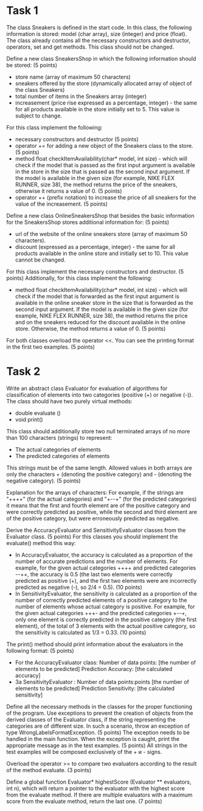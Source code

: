 # Task 1

The class Sneakers is defined in the start code. In this class, the following information is stored: model (char array), size (integer) and price (float). The class already contains all the necessary constructors and destructor, operators, set and get methods. This class should not be changed.

Define a new class SneakersShop in which the following information should be stored: (5 points)

- store name (array of maximum 50 characters)
- sneakers offered by the store (dynamically allocated array of object of the class Sneakers)
- total number of items in the Sneakers array (integer)
- increasement (price rise expressed as a percentage, integer) - the same for all products available in the store initially set to 5. This value is subject to change.

For this class implement the following:

- necessary constructors and destructor (5 points)
- operator += for adding a new object of the Sneakers class to the store. (5 points)
- method float checkItemAvailability(char* model, int size) - which will check if the model that is passed as the first input argument is available in the store in the size that is passed as the second input argument. If the model is available in the given size (for example, NIKE FLEX RUNNER, size 38), the method returns the price of the sneakers, otherwise it returns a value of 0. (5 points)
- operator ++ (prefix notation) to increase the price of all sneakers for the value of the increasement. (5 points)

Define a new class OnlineSneakersShop that besides the basic information for the SneakersShop stores additional information for: (5 points)

- url of the website of the online sneakers store (array of maximum 50 characters).
- discount (expressed as a percentage, integer) - the same for all products available in the online store and initially set to 10. This value cannot be changed.

For this class implement the necessary constructors and destructor. (5 points) Additionally, for this class implement the following:

- method float checkItemAvailability(char* model, int size) - which will check if the model that is forwarded as the first input argument is available in the online sneaker store in the size that is forwarded as the second input argument. If the model is available in the given size (for example, NIKE FLEX RUNNER, size 38), the method returns the price and on the sneakers reduced for the discount available in the online store. Otherwise, the method returns a value of 0. (5 points)

For both classes overload the operator <<. You can see the printing format in the first two examples. (5 points)

# Task 2

Write an abstract class Evaluator for evaluation of algorithms for classification of elements into two categories (positive (+) or negative (-)). The class should have two purely virtual methods:

- double evaluate ()
- void print()

This class should additionally store two null terminated arrays of no more than 100 characters (strings) to represent:

- The actual categories of elements
- The predicted categories of elements

This strings must be of the same length. Allowed values in both arrays are only the characters + (denoting the positive category) and - (denoting the negative category). (5 points)

Explanation for the arrays of characters: For example, if the strings are "++++" (for the actual categories) and "+--+" (for the predicted categories) it means that the first and fourth element are of the positive category and were correctly predicted as positive, while the second and third element are of the positive category, but were erroneously predicted as negative.

Derive the AccuracyEvaluator and SensitivityEvaluator classes from the Evaluator class.  (5 points) For this classes you should implement the evaluate() method this way:

- In AccuracyEvaluator, the accuracy is calculated as a proportion of the number of accurate predictions and the number of elements. For example, for the given actual categories ++++ and predicted categories --++, the accuracy is 0.5 (the last two elements were correctly predicted as positive (+), and the first two elements were are incorrectly predicted as negative (-), so 2/4 = 0.5). (10 points)
- In SensitivityEvaluator, the sensitivity is calculated as a proportion of the number of correctly predicted elements of a positive category to the number of elements whose actual category is positive. For example, for the given actual categories +++- and the predicted categories +--+, only one element is correctly predicted in the positive category (the first element), of the total of 3 elements with the actual positive category, so the sensitivity is calculated as 1/3 = 0.33. (10 points)

The print() method should print information about the evaluators in the following format: (5 points)

- For the AccuracyEvaluator class: Number of data points: [the number of elements to be predicted] Prediction Accuracy: [the calculated accuracy]
- За SensitivityEvaluator : Number of data points:points [the number of elements to be predicted] Prediction Sensitivity: [the calculated sensitivity]

Define all the necessary methods in the classes for the proper functioning of the program. Use exceptions to prevent the creation of objects from the derived classes of the Evaluator class, if the string representing the categories are of different size. In such a scenario, throw an exception of type WrongLabelsFormatException. (5 points) The exception needs to be handled in the main function. When the exception is caught, print the appropriate message as in the test examples. (5 points) All strings in the test examples will be composed exclusively of the + и - signs.

Overload the operator >= to compare two evaluators according to the result of the method evaluate. (3 points)

Define a global function Evaluator* highestScore (Evaluator ** evaluators, int n), which will return a pointer to the evaluator with the highest score from the evaluate method. If there are multiple evaluators with a maximum score from the evaluate method, return the last one. (7 points)